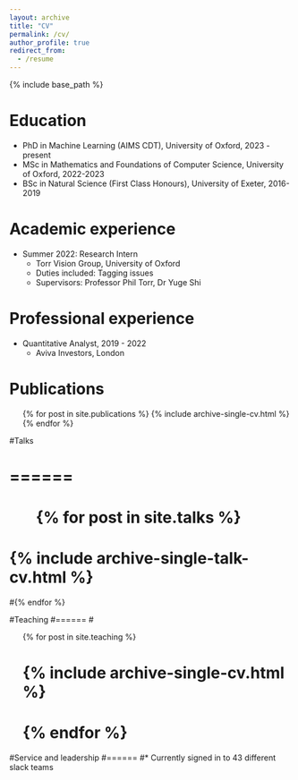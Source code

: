 ```yaml
---
layout: archive
title: "CV"
permalink: /cv/
author_profile: true
redirect_from:
  - /resume
---
```


{% include base_path %}

Education
======
* PhD in Machine Learning (AIMS CDT), University of Oxford, 2023 - present 
* MSc in Mathematics and Foundations of Computer Science, University of Oxford, 2022-2023
* BSc in Natural Science (First Class Honours), University of Exeter, 2016-2019


Academic experience
======
* Summer 2022: Research Intern
  * Torr Vision Group, University of Oxford 
  * Duties included: Tagging issues
  * Supervisors: Professor Phil Torr, Dr Yuge Shi

Professional experience
======
* Quantitative Analyst, 2019 - 2022
  * Aviva Investors, London


Publications
======
  <ul>{% for post in site.publications %}
    {% include archive-single-cv.html %}
  {% endfor %}</ul>
  
#Talks
# ======
 # <ul>{% for post in site.talks %}
  #  {% include archive-single-talk-cv.html %}
  #{% endfor %}</ul>
  
#Teaching
#======
  #<ul>{% for post in site.teaching %}
 #  {% include archive-single-cv.html %}
#  {% endfor %}</ul>
  
#Service and leadership
#======
#* Currently signed in to 43 different slack teams
